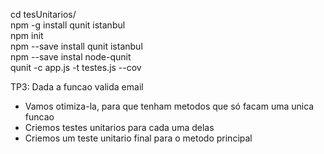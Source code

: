 cd tesUnitarios/ <br />
npm -g install qunit istanbul<br />
npm init<br />
npm --save install qunit istanbul<br />
npm --save instal node-qunit<br />
qunit -c app.js -t testes.js --cov<br />

TP3:
Dada a funcao valida email
* Vamos otimiza-la, para que tenham metodos que só facam uma unica funcao
* Criemos testes unitarios para cada uma delas
* Criemos um teste unitario final para o metodo principal

